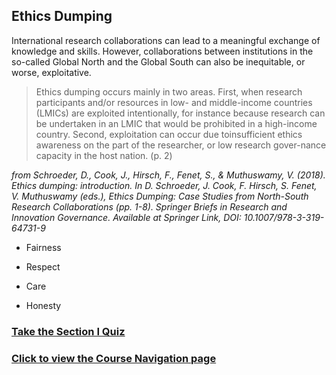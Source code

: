 ## Ethics Dumping

International research collaborations can lead to a meaningful exchange of knowledge and skills. However, collaborations between institutions in the so-called Global North and the Global South can also be inequitable, or worse, exploitative.

> Ethics dumping occurs mainly in two areas. First, when research participants and/or resources in low- and middle-income countries (LMICs) are exploited intentionally, for instance because research can be undertaken in an LMIC that would be prohibited in a high-income country. Second, exploitation can occur due toinsufficient ethics awareness on the part of the researcher, or low research gover-nance capacity in the host nation. (p. 2)

*from Schroeder, D., Cook, J., Hirsch, F., Fenet, S., & Muthuswamy, V. (2018). Ethics dumping: introduction. In D. Schroeder, J. Cook, F. Hirsch, S. Fenet, V. Muthuswamy (eds.), Ethics Dumping: Case Studies from North-South Research Collaborations (pp. 1-8). Springer Briefs in Research and Innovation Governance. Available at Springer Link, DOI: 10.1007/978-3-319-64731-9*  

* Fairness

* Respect

* Care

* Honesty

### [Take the Section I Quiz](quiz1.md)
### [Click to view the Course Navigation page](toc.md)
